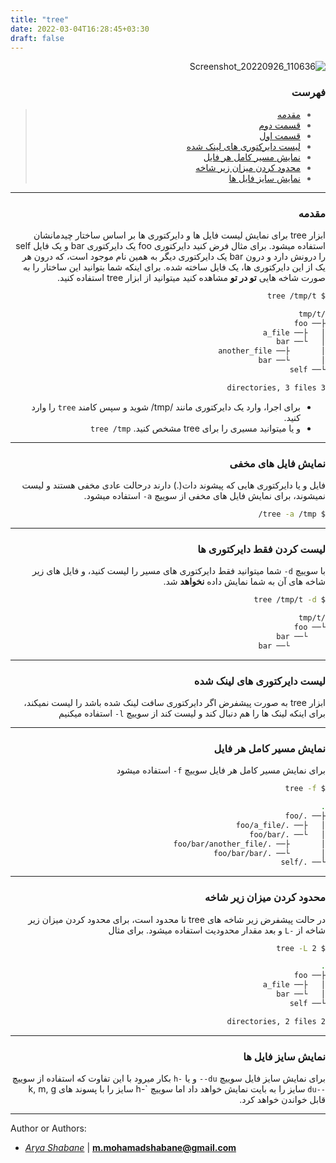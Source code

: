 ```yaml
---
title: "tree"
date: 2022-03-04T16:28:45+03:30
draft: false
---
```



<div dir='rtl'>

![Screenshot_20220926_110636](https://user-images.githubusercontent.com/51704066/192219787-7eb547d6-ac49-4f90-aeca-3a17a35fa78d.png)


### فهرست

> - [مقدمه](#مقدمه)
> -  [قسمت دوم](#نمایش_فایل_های_مخفی)
> - [قسمت اول](#لیست_کردن_فقط_دایرکتوری_ها)
> - [لیست دایرکتوری های لینک شده](#لیست_دایرکتوری_های_لینک_شده)
> - [نمایش مسیر کامل هر فایل](#نمایش_مسیر_کامل_هر_فایل)
> - [محدود کردن میزان زیر شاخه](#محدود_کردن_میزان_زیر_شاخه)
> - [نمایش سایز فایل ها](#نمایش_سایز_فایل_ها)

---


### مقدمه

ابزار tree برای نمایش لیست فایل ها و دایرکتوری ها بر اساس ساختار چیدمانشان استفاده میشود. برای مثال فرض کنید دایرکتوری foo یک
دایرکتوری bar و یک فایل self را درونش دارد و درون bar یک دایرکتوری دیگر به همین نام موجود است، که درون هر یک از این دایرکتوری ها، یک فایل ساخته شده. 
برای اینکه شما بتوانید این ساختار را به صورت شاخه هایی **تو در تو** مشاهده کنید میتوانید از ابزار tree استفاده کنید.

```bash
$ tree /tmp/t

/tmp/t
├── foo
│   ├── a_file
│   └── bar
│       ├── another_file
│       └── bar
└── self

3 directories, 3 files
```

- برای اجرا، وارد یک دایرکتوری مانند /tmp/ شوید و سپس کامند `tree` را وارد کنید.
- و یا میتوانید مسیری را برای tree مشخص کنید. `tree /tmp`

---

### نمایش فایل های مخفی

فایل و یا دایرکتوری هایی که پیشوند دات(.) دارند درحالت عادی مخفی هستند و لیست نمیشوند، برای نمایش فایل های مخفی از سوییچ `a-` استفاده میشود.

```bash
$ tree -a /tmp/
```


---

### لیست کردن فقط دایرکتوری ها

با سوییچ `d-` شما میتوانید فقط دایرکتوری های مسیر را لیست کنید، و فایل های زیر شاخه های آن به شما نمایش داده **نخواهد** شد.

```bash
$ tree /tmp/t -d

/tmp/t
└── foo
    └── bar
        └── bar
```

---

### لیست دایرکتوری های لینک شده

ابزار
tree
به صورت پیشفرض اگر دایرکتوری سافت لینک شده باشد را لیست نمیکند،
برای اینکه لینک ها را هم دنبال کند و لیست کند از سوییچ
`l-`
استفاده میکنیم

---

### نمایش مسیر کامل هر فایل

برای نمایش مسیر کامل هر فایل سوییچ
`f-`
استفاده میشود

```bash
$ tree -f

.
├── ./foo
│   ├── ./foo/a_file
│   └── ./foo/bar
│       ├── ./foo/bar/another_file
│       └── ./foo/bar/bar
└── ./self
```

---

### محدود کردن میزان زیر شاخه

در حالت پیشفرض زیر شاخه های
tree
نا محدود است، برای محدود کردن میزان زیر شاخه از
`-L`
و بعد مقدار محدودیت استفاده میشود.
برای مثال

```bash
$ tree -L 2

.
├── foo
│   ├── a_file
│   └── bar
└── self

2 directories, 2 files
```

---

### نمایش سایز فایل ها

برای نمایش سایز فایل سوییچ
`du--`
و یا
`-h`
بکار میرود با این تفاوت که استفاده از سوییچ
`--du`
سایز را به بایت نمایش خواهد داد اما سوییچ
`-h
سایز را با پسوند های
k, m, g
قابل خواندن خواهد کرد.

</div>

---

Author or Authors:

- *[Arya Shabane](https://github.com/shabane)* | **<m.mohamadshabane@gmail.com>**

